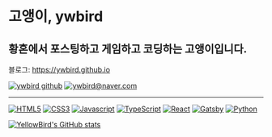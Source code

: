 # 고앵이, ywbird

## 황혼에서 포스팅하고 게임하고 코딩하는 고앵이입니다.

블로그: <https://ywbird.github.io>

[![ywbird github](https://img.shields.io/badge/-projects-ffe6bc?style=for-the-badge)](https://ywbird.kro.kr/ywbird)
[![ywbird@naver.com](https://img.shields.io/badge/-ywbird@naver.com-03C75A?style=for-the-badge&logo=Naver&logoColor=fff&logoWidth=10)](mailto:ywbird@naver.com)

---

[![HTML5](https://img.shields.io/badge/-HTML5-E34F26?style=for-the-badge&logo=HTML5&logoColor=fff)](#)
[![CSS3](https://img.shields.io/badge/-CSS3-1572B6?style=for-the-badge&logo=CSS3&logoColor=fff)](#)
[![Javascript](https://img.shields.io/badge/-Javascript-F7DF1E?style=for-the-badge&logo=JavaScript&logoColor=000)](#)
[![TypeScript](https://img.shields.io/badge/-TypeScript-3178C6?style=for-the-badge&logo=TypeScript&logoColor=fff)](#)
[![React](https://img.shields.io/badge/-React-61DAFB?style=for-the-badge&logo=React&logoColor=000)](#)
[![Gatsby](https://img.shields.io/badge/-Gatsby-663399?style=for-the-badge&logo=Gatsby&logoColor=fff)](#)
[![Python](https://img.shields.io/badge/-Python-3776AB?style=for-the-badge&logo=Python&logoColor=fff)](#)

[![YellowBird's GitHub stats](https://github-readme-stats.vercel.app/api?username=ywbird&show_icons=true&theme=github_dark)](#)
